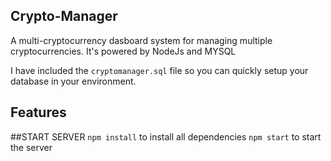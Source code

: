 **Crypto-Manager**
- 
A multi-cryptocurrency dasboard system for managing multiple cryptocurrencies.
It's powered by NodeJs and MYSQL

I have included the `cryptomanager.sql` file so you can quickly setup your database in your environment.

**Features**
- 


##START SERVER
`npm install` to install all dependencies
`npm start` to start the server